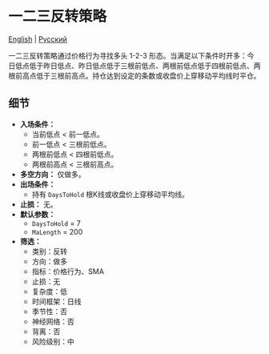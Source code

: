 # 一二三反转策略
[English](README.md) | [Русский](README_ru.md)

一二三反转策略通过价格行为寻找多头 1-2-3 形态。当满足以下条件时开多：今日低点低于昨日低点、昨日低点低于三根前低点、两根前低点低于四根前低点、两根前高点低于三根前高点。持仓达到设定的条数或收盘价上穿移动平均线时平仓。

## 细节

- **入场条件：**
  - 当前低点 < 前一低点。
  - 前一低点 < 三根前低点。
  - 两根前低点 < 四根前低点。
  - 两根前高点 < 三根前高点。
- **多空方向：** 仅做多。
- **出场条件：**
  - 持有 `DaysToHold` 根K线或收盘价上穿移动平均线。
- **止损：** 无。
- **默认参数：**
  - `DaysToHold` = 7
  - `MaLength` = 200
- **筛选：**
  - 类别：反转
  - 方向：做多
  - 指标：价格行为、SMA
  - 止损：无
  - 复杂度：低
  - 时间框架：日线
  - 季节性：否
  - 神经网络：否
  - 背离：否
  - 风险级别：中
